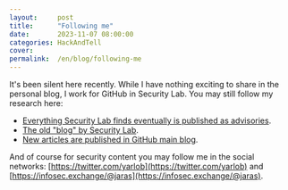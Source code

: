 ```yaml
---
layout:     post
title:      "Following me"
date:       2023-11-07 08:00:00
categories: HackAndTell
cover:      
permalink:  /en/blog/following-me
---
```

It's been silent here recently. While I have nothing exciting to share in the personal blog, I work for GitHub in Security Lab. You may still follow my research here:
* [Everything Security Lab finds eventually is published as advisories](https://securitylab.github.com/advisories/).
* [The old "blog" by Security Lab](https://securitylab.github.com/research/). 
* [New articles are published in GitHub main blog](https://github.blog/author/jarlob/).

And of course for security content you may follow me in the social networks: [https://twitter.com/yarlob](https://twitter.com/yarlob) and [https://infosec.exchange/@jaras](https://infosec.exchange/@jaras).
